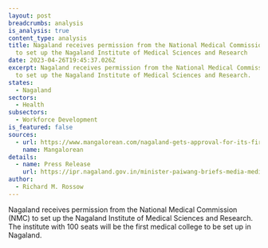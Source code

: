 ```yaml
---
layout: post
breadcrumbs: analysis
is_analysis: true
content_type: analysis
title: Nagaland receives permission from the National Medical Commission (NMC)
  to set up the Nagaland Institute of Medical Sciences and Research
date: 2023-04-26T19:45:37.026Z
excerpt: Nagaland receives permission from the National Medical Commission (NMC)
  to set up the Nagaland Institute of Medical Sciences and Research.
states:
  - Nagaland
sectors:
  - Health
subsectors:
  - Workforce Development
is_featured: false
sources:
  - url: https://www.mangalorean.com/nagaland-gets-approval-for-its-first-medical-college/
    name: Mangalorean
details:
  - name: Press Release
    url: https://ipr.nagaland.gov.in/minister-paiwang-briefs-media-medical-institute
author:
  - Richard M. Rossow
---
```

Nagaland receives permission from the National Medical Commission (NMC) to set up the Nagaland Institute of Medical Sciences and Research. The institute with 100 seats will be the first medical college to be set up in Nagaland.